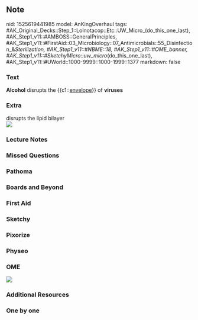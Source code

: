 ## Note
nid: 1525619441985
model: AnKingOverhaul
tags: #AK_Original_Decks::Step_1::Lolnotacop::Etc::UW_Micro_(do_this_one_last), #AK_Step1_v11::#AMBOSS::GeneralPrinciples, #AK_Step1_v11::#FirstAid::03_Microbiology::07_Antimicrobials::55_Disinfection_&_Sterilization, #AK_Step1_v11::#NBME::18, #AK_Step1_v11::#OME_banner, #AK_Step1_v11::#SketchyMicro::uw_micro_(do_this_one_last), #AK_Step1_v11::#UWorld::1000-9999::1000-1999::1377
markdown: false

### Text
<b>Alcohol</b> disrupts the {{c1::<u>envelope</u>}} of
<b>viruses</b>

### Extra
<div>
  disrupts the lipid bilayer
</div><img src="Xnip2018-03-87_11-09-38.jpg">

### Lecture Notes


### Missed Questions


### Pathoma


### Boards and Beyond


### First Aid


### Sketchy


### Pixorize


### Physeo


### OME
<div class="ome-widget">
  <a href="https://onlinemeded.org?ref=anki"><img src=
  "_OME_AnkiFlashcards_General_4.png"></a>
</div>

### Additional Resources


### One by one

